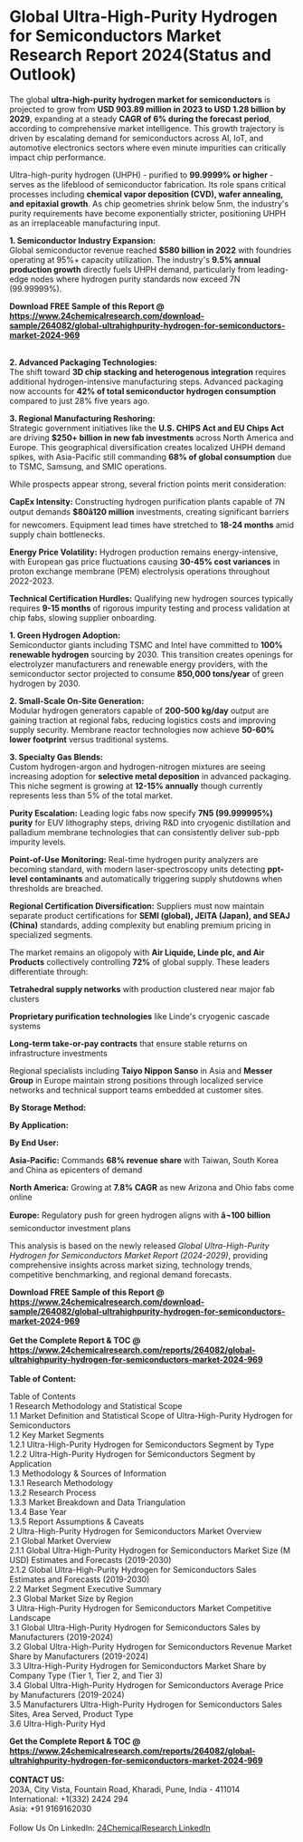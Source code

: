 <h1>Global Ultra-High-Purity Hydrogen for Semiconductors Market Research Report 2024(Status and Outlook)</h1><p>The global <strong>ultra-high-purity hydrogen market for semiconductors</strong> is projected to grow from <strong>USD 903.89 million in 2023 to USD 1.28 billion by 2029</strong>, expanding at a steady <strong>CAGR of 6% during the forecast period</strong>, according to comprehensive market intelligence. This growth trajectory is driven by escalating demand for semiconductors across AI, IoT, and automotive electronics sectors where even minute impurities can critically impact chip performance.</p><p>Ultra-high-purity hydrogen (UHPH) - purified to <strong>99.9999% or higher</strong> - serves as the lifeblood of semiconductor fabrication. Its role spans critical processes including <strong>chemical vapor deposition (CVD), wafer annealing, and epitaxial growth</strong>. As chip geometries shrink below 5nm, the industry's purity requirements have become exponentially stricter, positioning UHPH as an irreplaceable manufacturing input.</p><p><strong>1. Semiconductor Industry Expansion:</strong><br>
Global semiconductor revenue reached <strong>$580 billion in 2022</strong> with foundries operating at 95%+ capacity utilization. The industry's <strong>9.5% annual production growth</strong> directly fuels UHPH demand, particularly from leading-edge nodes where hydrogen purity standards now exceed 7N (99.99999%).</p><div><b>Download FREE Sample of this Report @ 
            <a href="https://www.24chemicalresearch.com/download-sample/264082/global-ultrahighpurity-hydrogen-for-semiconductors-market-2024-969">
            https://www.24chemicalresearch.com/download-sample/264082/global-ultrahighpurity-hydrogen-for-semiconductors-market-2024-969</a></b></div><br><p><strong>2. Advanced Packaging Technologies:</strong><br>
The shift toward <strong>3D chip stacking and heterogenous integration</strong> requires additional hydrogen-intensive manufacturing steps. Advanced packaging now accounts for <strong>42% of total semiconductor hydrogen consumption</strong> compared to just 28% five years ago.</p><p><strong>3. Regional Manufacturing Reshoring:</strong><br>
Strategic government initiatives like the <strong>U.S. CHIPS Act and EU Chips Act</strong> are driving <strong>$250+ billion in new fab investments</strong> across North America and Europe. This geographical diversification creates localized UHPH demand spikes, with Asia-Pacific still commanding <strong>68% of global consumption</strong> due to TSMC, Samsung, and SMIC operations.</p><p>While prospects appear strong, several friction points merit consideration:</p><p><strong>CapEx Intensity:</strong> Constructing hydrogen purification plants capable of 7N output demands <strong>$80â120 million</strong> investments, creating significant barriers for newcomers. Equipment lead times have stretched to <strong>18-24 months</strong> amid supply chain bottlenecks.</p><p><strong>Energy Price Volatility:</strong> Hydrogen production remains energy-intensive, with European gas price fluctuations causing <strong>30-45% cost variances</strong> in proton exchange membrane (PEM) electrolysis operations throughout 2022-2023.</p><p><strong>Technical Certification Hurdles:</strong> Qualifying new hydrogen sources typically requires <strong>9-15 months</strong> of rigorous impurity testing and process validation at chip fabs, slowing supplier onboarding.</p><p><strong>1. Green Hydrogen Adoption:</strong><br>
Semiconductor giants including TSMC and Intel have committed to <strong>100% renewable hydrogen</strong> sourcing by 2030. This transition creates openings for electrolyzer manufacturers and renewable energy providers, with the semiconductor sector projected to consume <strong>850,000 tons/year</strong> of green hydrogen by 2030.</p><p><strong>2. Small-Scale On-Site Generation:</strong><br>
Modular hydrogen generators capable of <strong>200-500 kg/day</strong> output are gaining traction at regional fabs, reducing logistics costs and improving supply security. Membrane reactor technologies now achieve <strong>50-60% lower footprint</strong> versus traditional systems.</p><p><strong>3. Specialty Gas Blends:</strong><br>
Custom hydrogen-argon and hydrogen-nitrogen mixtures are seeing increasing adoption for <strong>selective metal deposition</strong> in advanced packaging. This niche segment is growing at <strong>12-15% annually</strong> though currently represents less than 5% of the total market.</p><p><strong>Purity Escalation:</strong> Leading logic fabs now specify <strong>7N5 (99.999995%) purity</strong> for EUV lithography steps, driving R&amp;D into cryogenic distillation and palladium membrane technologies that can consistently deliver sub-ppb impurity levels.</p><p><strong>Point-of-Use Monitoring:</strong> Real-time hydrogen purity analyzers are becoming standard, with modern laser-spectroscopy units detecting <strong>ppt-level contaminants</strong> and automatically triggering supply shutdowns when thresholds are breached.</p><p><strong>Regional Certification Diversification:</strong> Suppliers must now maintain separate product certifications for <strong>SEMI (global), JEITA (Japan), and SEAJ (China)</strong> standards, adding complexity but enabling premium pricing in specialized segments.</p><p>The market remains an oligopoly with <strong>Air Liquide, Linde plc, and Air Products</strong> collectively controlling <strong>72%</strong> of global supply. These leaders differentiate through:</p><p><strong>Tetrahedral supply networks</strong> with production clustered near major fab clusters</p><p><strong>Proprietary purification technologies</strong> like Linde's cryogenic cascade systems</p><p><strong>Long-term take-or-pay contracts</strong> that ensure stable returns on infrastructure investments</p><p>Regional specialists including <strong>Taiyo Nippon Sanso</strong> in Asia and <strong>Messer Group</strong> in Europe maintain strong positions through localized service networks and technical support teams embedded at customer sites.</p><p><strong>By Storage Method:</strong></p><p><strong>By Application:</strong></p><p><strong>By End User:</strong></p><p><strong>Asia-Pacific:</strong> Commands <strong>68% revenue share</strong> with Taiwan, South Korea and China as epicenters of demand</p><p><strong>North America:</strong> Growing at <strong>7.8% CAGR</strong> as new Arizona and Ohio fabs come online</p><p><strong>Europe:</strong> Regulatory push for green hydrogen aligns with <strong>â¬100 billion</strong> semiconductor investment plans</p><p>This analysis is based on the newly released <em>Global Ultra-High-Purity Hydrogen for Semiconductors Market Report (2024-2029)</em>, providing comprehensive insights across market sizing, technology trends, competitive benchmarking, and regional demand forecasts.</p><div><b>Download FREE Sample of this Report @ 
            <a href="https://www.24chemicalresearch.com/download-sample/264082/global-ultrahighpurity-hydrogen-for-semiconductors-market-2024-969">
            https://www.24chemicalresearch.com/download-sample/264082/global-ultrahighpurity-hydrogen-for-semiconductors-market-2024-969</a></b></div><br><div><b>Get the Complete Report & TOC @ 
            <a href="https://www.24chemicalresearch.com/reports/264082/global-ultrahighpurity-hydrogen-for-semiconductors-market-2024-969">
            https://www.24chemicalresearch.com/reports/264082/global-ultrahighpurity-hydrogen-for-semiconductors-market-2024-969</a></b></div><br>
            <b>Table of Content:</b><p>Table of Contents<br />
1 Research Methodology and Statistical Scope<br />
1.1 Market Definition and Statistical Scope of Ultra-High-Purity Hydrogen for Semiconductors<br />
1.2 Key Market Segments<br />
1.2.1 Ultra-High-Purity Hydrogen for Semiconductors Segment by Type<br />
1.2.2 Ultra-High-Purity Hydrogen for Semiconductors Segment by Application<br />
1.3 Methodology & Sources of Information<br />
1.3.1 Research Methodology<br />
1.3.2 Research Process<br />
1.3.3 Market Breakdown and Data Triangulation<br />
1.3.4 Base Year<br />
1.3.5 Report Assumptions & Caveats<br />
2 Ultra-High-Purity Hydrogen for Semiconductors Market Overview<br />
2.1 Global Market Overview<br />
2.1.1 Global Ultra-High-Purity Hydrogen for Semiconductors Market Size (M USD) Estimates and Forecasts (2019-2030)<br />
2.1.2 Global Ultra-High-Purity Hydrogen for Semiconductors Sales Estimates and Forecasts (2019-2030)<br />
2.2 Market Segment Executive Summary<br />
2.3 Global Market Size by Region<br />
3 Ultra-High-Purity Hydrogen for Semiconductors Market Competitive Landscape<br />
3.1 Global Ultra-High-Purity Hydrogen for Semiconductors Sales by Manufacturers (2019-2024)<br />
3.2 Global Ultra-High-Purity Hydrogen for Semiconductors Revenue Market Share by Manufacturers (2019-2024)<br />
3.3 Ultra-High-Purity Hydrogen for Semiconductors Market Share by Company Type (Tier 1, Tier 2, and Tier 3)<br />
3.4 Global Ultra-High-Purity Hydrogen for Semiconductors Average Price by Manufacturers (2019-2024)<br />
3.5 Manufacturers Ultra-High-Purity Hydrogen for Semiconductors Sales Sites, Area Served, Product Type<br />
3.6 Ultra-High-Purity Hyd</p><div><b>Get the Complete Report & TOC @ 
            <a href="https://www.24chemicalresearch.com/reports/264082/global-ultrahighpurity-hydrogen-for-semiconductors-market-2024-969">
            https://www.24chemicalresearch.com/reports/264082/global-ultrahighpurity-hydrogen-for-semiconductors-market-2024-969</a></b></div><br><b>CONTACT US:</b><br>
            203A, City Vista, Fountain Road, Kharadi, Pune, India - 411014<br>
            International: +1(332) 2424 294<br>
            Asia: +91 9169162030 <br><br>
            Follow Us On LinkedIn: <a href="https://www.linkedin.com/company/24chemicalresearch/">24ChemicalResearch LinkedIn</a>